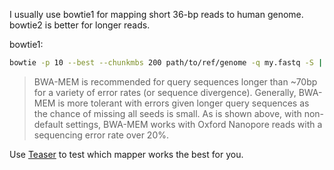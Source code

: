 I usually use bowtie1 for mapping short 36-bp reads to human genome.
bowtie2 is better for longer reads.

bowtie1:
```bash
bowtie -p 10 --best --chunkmbs 200 path/to/ref/genome -q my.fastq -S | samtools view -bS - > unsorted.bam
```

>BWA-MEM is recommended for query sequences longer than ~70bp for a variety of error rates (or sequence divergence). 
> Generally, BWA-MEM is more tolerant with errors given longer query sequences as the chance of missing all seeds is small.
> As is shown above, with non-default settings, BWA-MEM works with Oxford Nanopore reads with a sequencing error rate over 20%.


Use [Teaser](https://github.com/Cibiv/Teaser) to test which mapper works the best for you.
